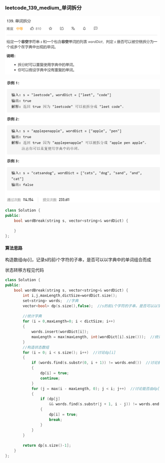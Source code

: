 ### leetcode_139_medium_单词拆分

![image-20210122194938663](leetcode_139_medium_单词拆分.assets/image-20210122194938663.png)

![image-20210122194949998](leetcode_139_medium_单词拆分.assets/image-20210122194949998.png)

```c++
class Solution {
public:
    bool wordBreak(string s, vector<string>& wordDict) {

    }
};
```

#### 算法思路

构造数组dp[i]，记录s的前i个字符的子串，是否可以以字典中的单词组合而成

 状态转移方程见代码

```c++
class Solution {
public:
	bool wordBreak(string s, vector<string>& wordDict) {
		int i,j,maxLength,dictSize=wordDict.size();
		set<string> words;  //字典
		vector<bool> dp(s.size(),false);  //s的前i个字符的子串，是否可以以字典中的单词组合而成

		//统计字典
		for (i = 0,maxLength=0; i < dictSize; i++)
		{
			words.insert(wordDict[i]);
			maxLength = max(maxLength, int(wordDict[i].size()));  //统计字典单词的最大长度
		}
		//构造状态数组
		for (i = 0; i < s.size(); i++)  //讨论dp[i]
		{
			if (words.find(s.substr(0, i + 1)) != words.end())  //讨论前i个字符是否为单词
			{
				dp[i] = true;
				continue;
			}
			for (j = max(i - maxLength, 0); j < i; j++)  //讨论能否由dp[j]，以及下标为[j+1,i]的字符串组合而成
			{
				if (dp[j]
					&& words.find(s.substr(j + 1, i - j)) != words.end())
				{
					dp[i] = true;
					break;
				}
			}
		}

		return dp[s.size()-1];
	}
};
```

